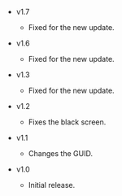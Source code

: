 - v1.7
  - Fixed for the new update.

- v1.6
  - Fixed for the new update.

- v1.3
  - Fixed for the new update.

- v1.2
  - Fixes the black screen.

- v1.1
  - Changes the GUID.

- v1.0
  - Initial release.
